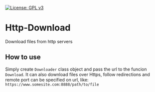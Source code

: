 [![License: GPL v3](https://img.shields.io/badge/License-GPLv3-blue.svg)](https://www.gnu.org/licenses/gpl-3.0)
# Http-Download
Download files from http servers

## How to use
Simply create `Downloader` class object and pass the url to the funcion `Download`. It can also download files over Https, follow redirections and remote port can be specified on url, like: `https://www.somesite.com:8888/path/to/file`
